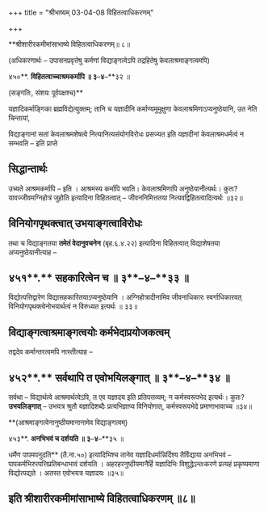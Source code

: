 +++
title = "श्रीभाष्यम् 03-04-08 विहितत्वाधिकरणम्"

+++


**श्रीशारीरकमीमांसाभाष्ये विहितत्वाधिकरणम्॥ ८॥

(अधिकरणार्थः – उपासनप्रवृत्तेषु कर्मणां विद्याङ्गत्वेऽपि तद्रहितेषु केवलाश्रमाङ्गत्वमपि)

४५०**. **विहितत्वाच्चाश्रमकर्मापि ॥ ३**–**४**–**३२ ॥

(सङ्गतिः, संशयः पूर्वपक्षश्च)**

यज्ञादिकर्माङ्गिका ब्रह्मविद्येत्युक्तम्; तानि च यज्ञादीनि कर्माण्यमुमुक्षुणा केवलाश्रमिणाऽप्यनुष्ठेयानि, उत नेति चिन्तायां,

विद्याङ्गानां सतां केवलाश्रमशेषत्वे नित्यानित्यसंयोगविरोधः प्रसज्यत इति यज्ञादीनां केवलाश्रमधर्मत्वं न सम्भवति – इति प्राप्ते

## सिद्धान्तार्थः

उच्यते आश्रमकर्मापि – इति । आश्रमस्य कर्मापि भवति। केवलाश्रमिणापि अनुष्ठेयानीत्यर्थः। कुतः? यावज्जीवमग्निहोत्रं जुहोति इत्यादिना विहितत्वात् – जीवननिमित्ततया नित्यवद्विहितत्वादित्यर्थः ॥३२॥

## विनियोगपृथक्त्वात् उभयाङ्गत्वाविरोधः

तथा च विद्याङ्गतया **तमेतं वेदानुवचनेन** (बृह.६.४.२२) इत्यादिना विहितत्वात् विद्याशेषतया अप्यनुष्ठेयानीत्याह –

## ४५१**.** सहकारित्वेन च ॥ ३**–**४**–**३३ ॥

विद्योत्पत्तिद्वारेण विद्यासहकारितयाऽप्यनुष्ठेयानि । अग्निहोत्रादीनामिव जीवनाधिकारः स्वर्गाधिकारवत् विनियोगपृथक्त्वेनोभयार्थत्वं न विरुध्यत इत्यर्थः ॥ ३३॥

## विद्याङ्गत्वाश्रमाङ्गत्वयोः कर्मभेदाप्रयोजकत्वम्

तद्वदेव कर्मान्तरत्वमपि नास्तीत्याह –

## ४५२**.** सर्वथापि त एवोभयिलङ्गात् ॥ ३**–**४**–**३४ ॥

सर्वथा – विद्यार्थत्वे आश्रमार्थत्वेऽपि, त एव यज्ञादय इति प्रतिपत्तव्यम्; न कर्मस्वरूपभेद इत्यर्थः। कुतः? **उभयलिङ्गात्** – उभयत्र श्रुतौ यज्ञादिशब्दैः प्रत्यभिज्ञाप्य विनियोगात्, कर्मस्वरूपभेदे प्रमाणाभावाच्च ॥३४॥

**(आश्रमाङ्गत्वेनानुष्ठीयमानानामेव विद्याङ्गत्वम्)

४५३**. **अनभिभवं च दर्शयति ॥ ३**–**४**–**३५ ॥

धर्मेण पापमपनुदति** (तै.ना.५०) इत्यादिभिश्च तानेव यज्ञादिधर्मान्निर्दिश्य तैर्विद्याया अनभिभवं – पापकर्मभिरुत्पत्तिप्रतिबन्धाभावं दर्शयति । अहरहरनुष्ठीयमानैर्हि यज्ञादिभिः विशुद्धेऽन्तःकरणे प्रत्यहं प्रकृष्यमाणा विद्योत्पद्यते । अतस्त एवोभयत्र यज्ञादयः ॥३५॥

## इति श्रीशारीरकमीमांसाभाष्ये विहितत्वाधिकरणम् ॥८॥


